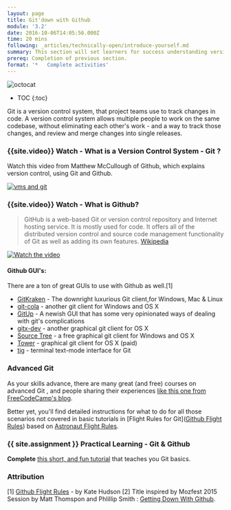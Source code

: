 ```yaml
---
layout: page
title: Git'down with Github
module: '3.2'
date: 2016-10-06T14:05:56.000Z
time: 20 mins
following: _articles/technically-open/introduce-yourself.md
summary: This section will set learners for success understanding version control with Git and Github.
prereq: Completion of previous section.
format: '*   Complete activities'
---
```

![octocat]({{site.baseurl}}/img/octocat.jpg)

* TOC
{:toc}

Git is a version control system, that project teams use to track changes in code.  A version control system allows multiple people to work on the same codebase, without eliminating each other's work - and a way to track those changes, and review and merge changes into single releases.

### {{site.video}} Watch - What is a Version Control System - Git ?

Watch this video from Matthew McCullough of Github, which explains version control, using Git and Github.

[![vms and git]({{site.baseurl}}/img/git.png)](https://vimeo.com/41027679 "Git Basics - Click to Watch!")

### {{site.video}} Watch - What is Github?

> GitHub is a web-based Git or version control repository and Internet hosting service. It is mostly used for code. It offers all of the distributed version control and source code management functionality of Git as well as adding its own features.  [Wikipedia](https://en.wikipedia.org/wiki/GitHub)

[![Watch the video](https://img.youtube.com/vi/w3jLJU7DT5E/0.jpg)](https://www.youtube.com/watch?v=w3jLJU7DT5E)

#### Github GUI's:
There are a ton of great GUIs to use with Github as well.[1]

* [GitKraken](https://www.gitkraken.com/) - The downright luxurious Git client,for Windows, Mac & Linux
* [git-cola](https://git-cola.github.io/) - another git client for Windows and OS X
* [GitUp](https://github.com/git-up/GitUp) - A newish GUI that has some very opinionated ways of dealing with git's complications
* [gitx-dev](https://rowanj.github.io/gitx/) - another graphical git client for OS X
* [Source Tree](https://www.sourcetreeapp.com/) - a free graphical git client for Windows and OS X
* [Tower](http://www.git-tower.com/) - graphical git client for OS X (paid)
* [tig](https://jonas.github.io/tig/) - terminal text-mode interface for Git


### Advanced Git
As your skills advance, there are many great (and free) courses on advanced Git , and people sharing their experiences [like this one from FreeCodeCamp's blog](https://medium.freecodecamp.org/git-cheat-sheet-and-best-practices-c6ce5321f52).  

Better yet, you'll find detailed instructions for what to do for all those scenarios not covered in basic tutorials in [Flight Rules for Git]([Github Flight Rules](https://github.com/k88hudson/git-flight-rules)) based on [Astronaut Flight Rules](http://www.jsc.nasa.gov/news/columbia/fr_generic.pdf).

### {{ site.assignment }} Practical Learning -  Git & Github

**Complete** [this short, and fun tutorial](https://try.github.io/levels/1/challenges/1) that teaches you Git basics.

### Attribution

[1] [Github Flight Rules](https://github.com/k88hudson/git-flight-rules) - by Kate Hudson
[2] Title inspired by Mozfest 2015 Session by Matt Thomspon and Phlillip Smith : [Getting Down With Github](https://github.com/mozilla/mozfest-program/issues/325).
